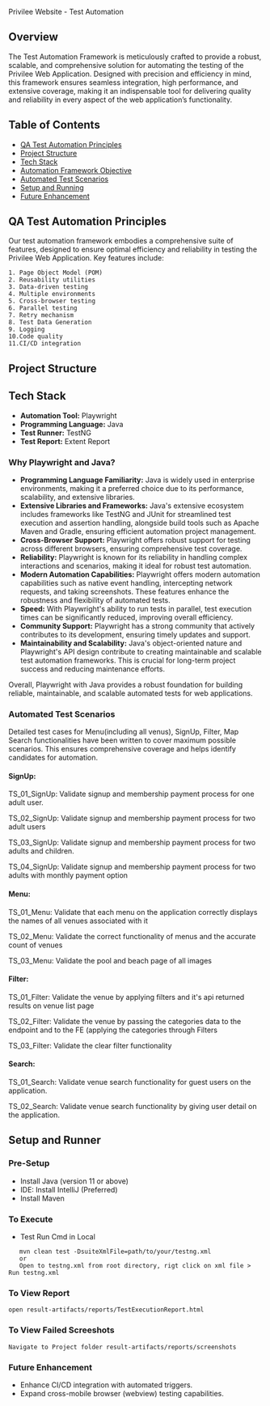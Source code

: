 Privilee Website - Test Automation 

## Overview
The Test Automation Framework is meticulously crafted to provide a robust, scalable, and comprehensive solution for automating the testing of the Privilee Web Application. Designed with precision and efficiency in mind, this framework ensures seamless integration, high performance, and extensive coverage, making it an indispensable tool for delivering quality and reliability in every aspect of the web application’s functionality. 

## Table of Contents
- [QA Test Automation Principles](#qatest-automation-principles)
- [Project Structure](#project-structure)
- [Tech Stack](#technology-stack)
- [Automation Framework Objective](#automation-framework-objective)
- [Automated Test Scenarios](#automated-test-scenarios)
- [Setup and Running](#setup-and-running)
- [Future Enhancement](#future-enhancement)

## QA Test Automation Principles
Our test automation framework embodies a comprehensive suite of features, designed to ensure optimal efficiency and reliability in testing the Privilee Web Application. Key features include:
 
    1. Page Object Model (POM)
    2. Reusability utilities
    3. Data-driven testing
    4. Multiple environments
    5. Cross-browser testing
    6. Parallel testing
    7. Retry mechanism
    8. Test Data Generation
    9. Logging
    10.Code quality
    11.CI/CD integration
 
## Project Structure

## Tech Stack
- **Automation Tool:** Playwright
- **Programming Language:** Java
- **Test Runner:** TestNG
- **Test Report:** Extent Report


### Why Playwright and Java?

- **Programming Language Familiarity:** Java is widely used in enterprise environments, making it a preferred choice due to its performance, scalability, and extensive libraries.
- **Extensive Libraries and Frameworks:** Java's extensive ecosystem includes frameworks like TestNG and JUnit for streamlined test execution and assertion handling, alongside build tools such as Apache Maven and Gradle, ensuring efficient automation project management. 
- **Cross-Browser Support:** Playwright offers robust support for testing across different browsers, ensuring comprehensive test coverage.
- **Reliability:** Playwright is known for its reliability in handling complex interactions and scenarios, making it ideal for robust test automation.
- **Modern Automation Capabilities:** Playwright offers modern automation capabilities such as native event handling, intercepting network requests, and taking screenshots. These features enhance the robustness and flexibility of automated tests.
- **Speed:** With Playwright's ability to run tests in parallel, test execution times can be significantly reduced, improving overall efficiency.
- **Community Support:** Playwright has a strong community that actively contributes to its development, ensuring timely updates and support.
- **Maintainability and Scalability:** Java's object-oriented nature and Playwright's API design contribute to creating maintainable and scalable test automation frameworks. This is crucial for long-term project success and reducing maintenance efforts.

Overall, Playwright with Java provides a robust foundation for building reliable, maintainable, and scalable automated tests for web applications.


### Automated Test Scenarios

Detailed test cases for Menu(including all venus), SignUp, Filter, Map Search functionalities have been written to cover maximum possible scenarios. This ensures comprehensive coverage and helps identify candidates for automation. 

#### SignUp:
TS_01_SignUp: Validate signup and membership payment process for one adult user.

TS_02_SignUp: Validate signup and membership payment process for two adult users

TS_03_SignUp: Validate signup and membership payment process for two adults and children.

TS_04_SignUp: Validate signup and membership payment process for two adults with monthly payment option

#### Menu:
TS_01_Menu: Validate that each menu on the application correctly displays the names of all venues associated with it

TS_02_Menu: Validate the correct functionality of menus and the accurate count of venues

TS_03_Menu: Validate the pool and beach page of all images

#### Filter:
TS_01_Filter: Validate the venue by applying filters and it's api returned results on venue list page

TS_02_Filter: Validate the venue by passing the categories data to the endpoint and to the FE (applying the categories through Filters

TS_03_Filter: Validate the clear filter functionality

#### Search:
TS_01_Search: Validate venue search functionality for guest users on the application.

TS_02_Search: Validate venue search functionality by giving user detail on the application.


## Setup and Runner
### Pre-Setup
- Install Java (version 11 or above)
- IDE: Install IntelliJ (Preferred)
- Install Maven
### To Execute  
  - Test Run Cmd in Local
  ```terminal
     mvn clean test -DsuiteXmlFile=path/to/your/testng.xml
     or
     Open to testng.xml from root directory, rigt click on xml file > Run testng.xml
  ```


### To View Report
    open result-artifacts/reports/TestExecutionReport.html

### To View Failed Screeshots
    Navigate to Project folder result-artifacts/reports/screenshots

### Future Enhancement 
- Enhance CI/CD integration with automated triggers.
- Expand cross-mobile browser (webview) testing capabilities.
